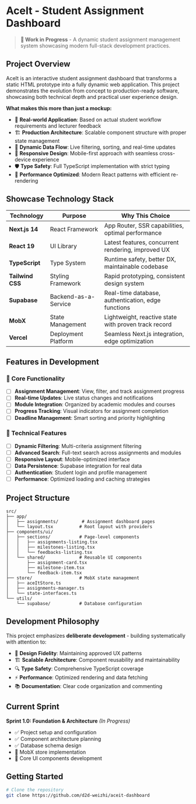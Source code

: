 # AceIt - Student Assignment Dashboard

> **🚧 Work in Progress** - A dynamic student assignment management system showcasing modern full-stack development practices.

## Project Overview

AceIt is an interactive student assignment dashboard that transforms a static HTML prototype into a fully dynamic web application. This project demonstrates the evolution from concept to production-ready software, showcasing both technical depth and practical user experience design.

**What makes this more than just a mockup:**
- 🎯 **Real-world Application**: Based on actual student workflow requirements and lecturer feedback
- 🏗️ **Production Architecture**: Scalable component structure with proper state management
- 🔄 **Dynamic Data Flow**: Live filtering, sorting, and real-time updates
- 📱 **Responsive Design**: Mobile-first approach with seamless cross-device experience
- 🛡️ **Type Safety**: Full TypeScript implementation with strict typing
- 🚀 **Performance Optimized**: Modern React patterns with efficient re-rendering

## Showcase Technology Stack

| Technology | Purpose | Why This Choice |
|------------|---------|-----------------|
| **Next.js 14** | React Framework | App Router, SSR capabilities, optimal performance |
| **React 19** | UI Library | Latest features, concurrent rendering, improved UX |
| **TypeScript** | Type System | Runtime safety, better DX, maintainable codebase |
| **Tailwind CSS** | Styling Framework | Rapid prototyping, consistent design system |
| **Supabase** | Backend-as-a-Service | Real-time database, authentication, edge functions |
| **MobX** | State Management | Lightweight, reactive state with proven track record |
| **Vercel** | Deployment Platform | Seamless Next.js integration, edge optimization |

## Features in Development

### 🎯 Core Functionality
- [ ] **Assignment Management**: View, filter, and track assignment progress
- [ ] **Real-time Updates**: Live status changes and notifications
- [ ] **Module Integration**: Organized by academic modules and courses
- [ ] **Progress Tracking**: Visual indicators for assignment completion
- [ ] **Deadline Management**: Smart sorting and priority highlighting

### 🔧 Technical Features
- [ ] **Dynamic Filtering**: Multi-criteria assignment filtering
- [ ] **Advanced Search**: Full-text search across assignments and modules
- [ ] **Responsive Layout**: Mobile-optimized interface
- [ ] **Data Persistence**: Supabase integration for real data
- [ ] **Authentication**: Student login and profile management
- [ ] **Performance**: Optimized loading and caching strategies

## Project Structure

```
src/
├── app/
│   ├── assignments/         # Assignment dashboard pages
│   └── layout.tsx          # Root layout with providers
├── components/ui/
│   ├── sections/           # Page-level components
│   │   ├── assignments-listing.tsx
│   │   ├── milestones-listing.tsx
│   │   └── feedbacks-listing.tsx
│   └── shared/             # Reusable UI components
│       ├── assignment-card.tsx
│       ├── milestone-item.tsx
│       └── feedback-item.tsx
├── store/                  # MobX state management
│   ├── aceItStore.ts
│   ├── assignments-manager.ts
│   └── state-interfaces.ts
└── utils/
    └── supabase/           # Database configuration
```

## Development Philosophy

This project emphasizes **deliberate development** - building systematically with attention to:

- 🎨 **Design Fidelity**: Maintaining approved UX patterns
- 🏗️ **Scalable Architecture**: Component reusability and maintainability  
- 🔍 **Type Safety**: Comprehensive TypeScript coverage
- ⚡ **Performance**: Optimized rendering and data fetching
- 📚 **Documentation**: Clear code organization and commenting

## Current Sprint

**Sprint 1.0: Foundation & Architecture** *(In Progress)*
- ✅ Project setup and configuration
- ✅ Component architecture planning
- ✅ Database schema design
- 🔄 MobX store implementation
- 🔄 Core UI components development

## Getting Started

```bash
# Clone the repository
git clone https://github.com/d2d-weizhi/aceit-dashboard
```
